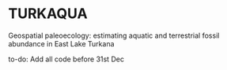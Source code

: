 # TURKAQUA
Geospatial paleoecology: estimating aquatic and terrestrial fossil abundance in East Lake Turkana


to-do: Add all code before 31st Dec
